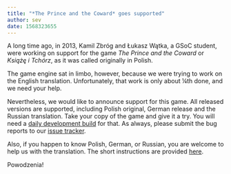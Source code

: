 ```yaml
---
title: "*The Prince and the Coward* goes supported"
author: sev
date: 1568323655
---
```


A long time ago, in 2013, Kamil Zbróg and Łukasz Wątka, a GSoC student, were working on support for the game *The Prince and the Coward* or *Książę i Tchórz*, as it was called originally in Polish.

The game engine sat in limbo, however, because we were trying to work on the English translation. Unfortunately, that work is only about ¼th done, and we need your help.

Nevertheless, we would like to announce support for this game. All released versions are supported, including Polish original, German release and the Russian translation. Take your copy of the game and give it a try. You will need a [daily development build](https://buildbot.scummvm.org/#/snapshots) for that. As always, please submit the bug reports to our [issue tracker](https://bugs.scummvm.org/).

Also, if you happen to know Polish, German, or Russian, you are welcome to help us with the translation. The short instructions are provided [here](https://wiki.scummvm.org/index.php?title=Prince#Translation).

Powodzenia!
